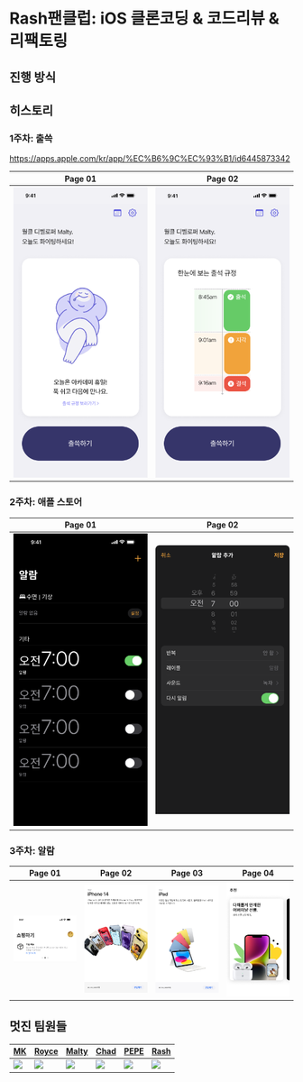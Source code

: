 # Rash팬클럽: iOS 클론코딩 & 코드리뷰 & 리팩토링

## 진행 방식

## 히스토리

### 1주차: 출쓱
https://apps.apple.com/kr/app/%EC%B6%9C%EC%93%B1/id6445873342

|Page 01|Page 02|
|---|---|
|<img src="./history/week01_01.png">|<img src="./history/week01_02.png">|

### 2주차: 애플 스토어

|Page 01|Page 02|
|---|---|
|<img src="./history/week02_01.png">|<img src="./history/week02_02.png">|

### 3주차: 알람

|Page 01|Page 02|Page 03|Page 04|
|---|---|---|---|
|<img src="./history/week03_01.png">|<img src="./history/week03_02.png">|<img src="./history/week03_03.png">|<img src="./history/week03_04.png">|

## 멋진 팀원들

|[MK](https://github.com/MK827)|[Royce](https://github.com/Jin-s-work)|[Malty](https://github.com/youihyonKim)|[Chad](https://github.com/chad0909)|[PEPE](https://github.com/unboxing96)|[Rash](https://github.com/kdb1217)|
|---|---|---|---|---|---|
|<img src="https://github.com/MK827.png">|<img src="https://github.com/Jin-s-work.png">|<img src="https://github.com/youihyonKim.png">|<img src="https://github.com/chad0909.png">|<img src="https://github.com/unboxing96.png">|<img src="https://github.com/kdb1217.png">|
